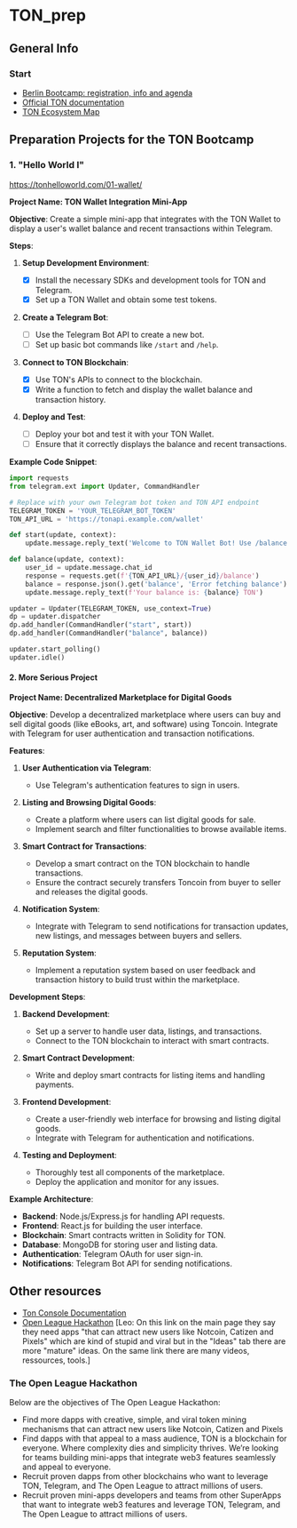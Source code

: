 # TON_prep

## General Info

### Start

- [Berlin Bootcamp: registration, info and agenda](https://lu.ma/uulxeexl)
- [Official TON documentation](https://docs.ton.org/)
- [TON Ecosystem Map](https://github.com/ton-society/ecosystem-map)

## Preparation Projects for the TON Bootcamp

### 1. "Hello World I"

https://tonhelloworld.com/01-wallet/

**Project Name: TON Wallet Integration Mini-App**

**Objective**: Create a simple mini-app that integrates with the TON Wallet to display a user's wallet balance and recent transactions within Telegram.

**Steps**:

1. **Setup Development Environment**:

   - [x] Install the necessary SDKs and development tools for TON and Telegram.
   - [x] Set up a TON Wallet and obtain some test tokens.

2. **Create a Telegram Bot**:

   - [ ] Use the Telegram Bot API to create a new bot.
   - [ ] Set up basic bot commands like `/start` and `/help`.

3. **Connect to TON Blockchain**:

   - [x] Use TON's APIs to connect to the blockchain.
   - [x] Write a function to fetch and display the wallet balance and transaction history.

4. **Deploy and Test**:
   - [ ] Deploy your bot and test it with your TON Wallet.
   - [ ] Ensure that it correctly displays the balance and recent transactions.

**Example Code Snippet**:

```python
import requests
from telegram.ext import Updater, CommandHandler

# Replace with your own Telegram bot token and TON API endpoint
TELEGRAM_TOKEN = 'YOUR_TELEGRAM_BOT_TOKEN'
TON_API_URL = 'https://tonapi.example.com/wallet'

def start(update, context):
    update.message.reply_text('Welcome to TON Wallet Bot! Use /balance to check your balance.')

def balance(update, context):
    user_id = update.message.chat_id
    response = requests.get(f'{TON_API_URL}/{user_id}/balance')
    balance = response.json().get('balance', 'Error fetching balance')
    update.message.reply_text(f'Your balance is: {balance} TON')

updater = Updater(TELEGRAM_TOKEN, use_context=True)
dp = updater.dispatcher
dp.add_handler(CommandHandler("start", start))
dp.add_handler(CommandHandler("balance", balance))

updater.start_polling()
updater.idle()
```

#### 2. More Serious Project

**Project Name: Decentralized Marketplace for Digital Goods**

**Objective**: Develop a decentralized marketplace where users can buy and sell digital goods (like eBooks, art, and software) using Toncoin. Integrate with Telegram for user authentication and transaction notifications.

**Features**:

1. **User Authentication via Telegram**:

   - Use Telegram's authentication features to sign in users.

2. **Listing and Browsing Digital Goods**:

   - Create a platform where users can list digital goods for sale.
   - Implement search and filter functionalities to browse available items.

3. **Smart Contract for Transactions**:

   - Develop a smart contract on the TON blockchain to handle transactions.
   - Ensure the contract securely transfers Toncoin from buyer to seller and releases the digital goods.

4. **Notification System**:

   - Integrate with Telegram to send notifications for transaction updates, new listings, and messages between buyers and sellers.

5. **Reputation System**:
   - Implement a reputation system based on user feedback and transaction history to build trust within the marketplace.

**Development Steps**:

1. **Backend Development**:

   - Set up a server to handle user data, listings, and transactions.
   - Connect to the TON blockchain to interact with smart contracts.

2. **Smart Contract Development**:

   - Write and deploy smart contracts for listing items and handling payments.

3. **Frontend Development**:

   - Create a user-friendly web interface for browsing and listing digital goods.
   - Integrate with Telegram for authentication and notifications.

4. **Testing and Deployment**:
   - Thoroughly test all components of the marketplace.
   - Deploy the application and monitor for any issues.

**Example Architecture**:

- **Backend**: Node.js/Express.js for handling API requests.
- **Frontend**: React.js for building the user interface.
- **Blockchain**: Smart contracts written in Solidity for TON.
- **Database**: MongoDB for storing user and listing data.
- **Authentication**: Telegram OAuth for user sign-in.
- **Notifications**: Telegram Bot API for sending notifications.

## Other resources

- [Ton Console Documentation](https://docs.tonconsole.com/)
- [Open League Hackathon](https://dorahacks.io/hackathon/the-open-league-hackathon/ideaism)
  [Leo: On this link on the main page they say they need apps "that can attract new users like Notcoin, Catizen and Pixels" which are kind of stupid and viral but in the "Ideas" tab there are more "mature" ideas. On the same link there are many videos, ressources, tools.]

### The Open League Hackathon

Below are the objectives of The Open League Hackathon:

- Find more dapps with creative, simple, and viral token mining mechanisms that can attract new users like Notcoin, Catizen and Pixels
- Find dapps with that appeal to a mass audience, TON is a blockchain for everyone. Where complexity dies and simplicity thrives. We’re looking for teams building mini-apps that integrate web3 features seamlessly and appeal to everyone.
- Recruit proven dapps from other blockchains who want to leverage TON, Telegram, and The Open League to attract millions of users.
- Recruit proven mini-apps developers and teams from other SuperApps that want to integrate web3 features and leverage TON, Telegram, and The Open League to attract millions of users.
